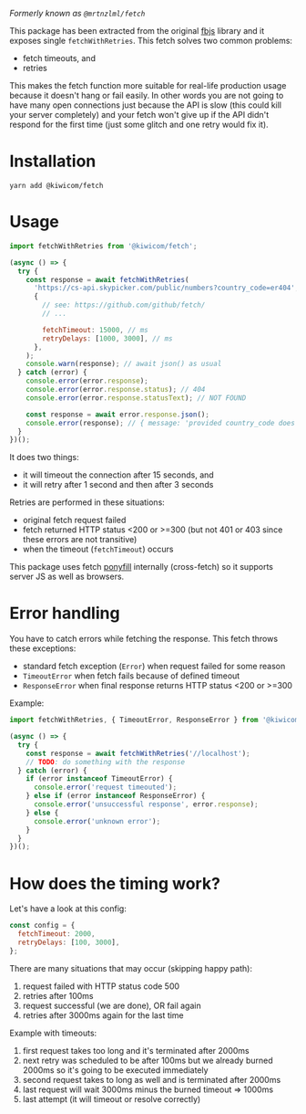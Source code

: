 _Formerly known as `@mrtnzlml/fetch`_

This package has been extracted from the original [fbjs](https://github.com/facebook/fbjs/blob/master/packages/fbjs/src/fetch/fetchWithRetries.js) library and it exposes single `fetchWithRetries`. This fetch solves two common problems:

- fetch timeouts, and
- retries

This makes the fetch function more suitable for real-life production usage because it doesn't hang or fail easily. In other words you are not going to have many open connections just because the API is slow (this could kill your server completely) and your fetch won't give up if the API didn't respond for the first time (just some glitch and one retry would fix it).

# Installation

```
yarn add @kiwicom/fetch
```

# Usage

```js
import fetchWithRetries from '@kiwicom/fetch';

(async () => {
  try {
    const response = await fetchWithRetries(
      'https://cs-api.skypicker.com/public/numbers?country_code=er404', // this returns 404
      {
        // see: https://github.com/github/fetch/
        // ...

        fetchTimeout: 15000, // ms
        retryDelays: [1000, 3000], // ms
      },
    );
    console.warn(response); // await json() as usual
  } catch (error) {
    console.error(error.response);
    console.error(error.response.status); // 404
    console.error(error.response.statusText); // NOT FOUND

    const response = await error.response.json();
    console.error(response); // { message: 'provided country_code does not exist', status: 'error' }
  }
})();
```

It does two things:

- it will timeout the connection after 15 seconds, and
- it will retry after 1 second and then after 3 seconds

Retries are performed in these situations:

- original fetch request failed
- fetch returned HTTP status <200 or >=300 (but not 401 or 403 since these errors are not transitive)
- when the timeout (`fetchTimeout`) occurs

This package uses fetch [ponyfill](https://ponyfill.com/) internally (cross-fetch) so it supports server JS as well as browsers.

# Error handling

You have to catch errors while fetching the response. This fetch throws these exceptions:

- standard fetch exception (`Error`) when request failed for some reason
- `TimeoutError` when fetch fails because of defined timeout
- `ResponseError` when final response returns HTTP status <200 or >=300

Example:

```js
import fetchWithRetries, { TimeoutError, ResponseError } from '@kiwicom/fetch';

(async () => {
  try {
    const response = await fetchWithRetries('//localhost');
    // TODO: do something with the response
  } catch (error) {
    if (error instanceof TimeoutError) {
      console.error('request timeouted');
    } else if (error instanceof ResponseError) {
      console.error('unsuccessful response', error.response);
    } else {
      console.error('unknown error');
    }
  }
})();
```

# How does the timing work?

Let's have a look at this config:

```js
const config = {
  fetchTimeout: 2000,
  retryDelays: [100, 3000],
};
```

There are many situations that may occur (skipping happy path):

1. request failed with HTTP status code 500
2. retries after 100ms
3. request successful (we are done), OR fail again
4. retries after 3000ms again for the last time

Example with timeouts:

1. first request takes too long and it's terminated after 2000ms
2. next retry was scheduled to be after 100ms but we already burned 2000ms so it's going to be executed immediately
3. second request takes to long as well and is terminated after 2000ms
4. last request will wait 3000ms minus the burned timeout => 1000ms
5. last attempt (it will timeout or resolve correctly)
